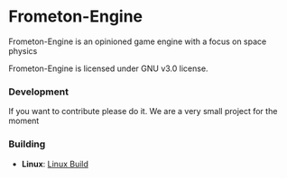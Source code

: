 Frometon-Engine
==============

Frometon-Engine is an opinioned game engine with a focus on space physics

Frometon-Engine is licensed under GNU v3.0 license.


### Development

If you want to contribute please do it. We are a very small project for the moment


### Building

* __Linux__: [Linux Build](https://github.com/Jules-NC/Frometon-Engine/wiki/Building-for-Linux)
